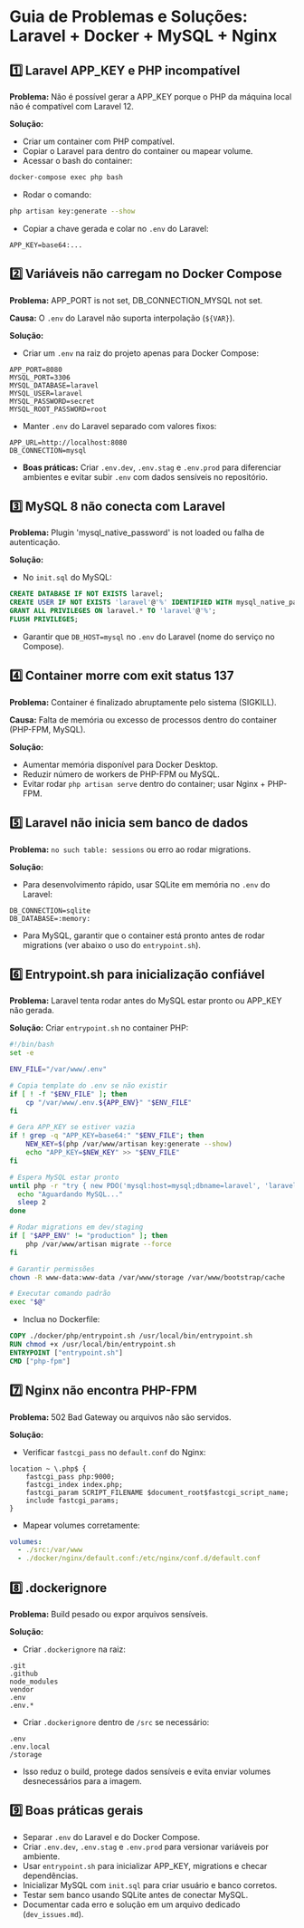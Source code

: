 # Guia de Problemas e Soluções: Laravel + Docker + MySQL + Nginx

## 1️⃣ Laravel APP_KEY e PHP incompatível

**Problema:** Não é possível gerar a APP_KEY porque o PHP da máquina local não é compatível com Laravel 12.

**Solução:**

- Criar um container com PHP compatível.
- Copiar o Laravel para dentro do container ou mapear volume.
- Acessar o bash do container:

```bash
docker-compose exec php bash
```

- Rodar o comando:

```bash
php artisan key:generate --show
```

- Copiar a chave gerada e colar no `.env` do Laravel:

```dotenv
APP_KEY=base64:...
```

## 2️⃣ Variáveis não carregam no Docker Compose

**Problema:** APP_PORT is not set, DB_CONNECTION_MYSQL not set.

**Causa:** O `.env` do Laravel não suporta interpolação (`${VAR}`).

**Solução:**

- Criar um `.env` na raiz do projeto apenas para Docker Compose:

```dotenv
APP_PORT=8080
MYSQL_PORT=3306
MYSQL_DATABASE=laravel
MYSQL_USER=laravel
MYSQL_PASSWORD=secret
MYSQL_ROOT_PASSWORD=root
```

- Manter `.env` do Laravel separado com valores fixos:

```dotenv
APP_URL=http://localhost:8080
DB_CONNECTION=mysql
```

- **Boas práticas:** Criar `.env.dev`, `.env.stag` e `.env.prod` para diferenciar ambientes e evitar subir `.env` com dados sensíveis no repositório.

## 3️⃣ MySQL 8 não conecta com Laravel

**Problema:** Plugin 'mysql_native_password' is not loaded ou falha de autenticação.

**Solução:**

- No `init.sql` do MySQL:

```sql
CREATE DATABASE IF NOT EXISTS laravel;
CREATE USER IF NOT EXISTS 'laravel'@'%' IDENTIFIED WITH mysql_native_password BY 'secret';
GRANT ALL PRIVILEGES ON laravel.* TO 'laravel'@'%';
FLUSH PRIVILEGES;
```

- Garantir que `DB_HOST=mysql` no `.env` do Laravel (nome do serviço no Compose).

## 4️⃣ Container morre com exit status 137

**Problema:** Container é finalizado abruptamente pelo sistema (SIGKILL).

**Causa:** Falta de memória ou excesso de processos dentro do container (PHP-FPM, MySQL).

**Solução:**

- Aumentar memória disponível para Docker Desktop.
- Reduzir número de workers de PHP-FPM ou MySQL.
- Evitar rodar `php artisan serve` dentro do container; usar Nginx + PHP-FPM.

## 5️⃣ Laravel não inicia sem banco de dados

**Problema:** `no such table: sessions` ou erro ao rodar migrations.

**Solução:**

- Para desenvolvimento rápido, usar SQLite em memória no `.env` do Laravel:

```dotenv
DB_CONNECTION=sqlite
DB_DATABASE=:memory:
```

- Para MySQL, garantir que o container está pronto antes de rodar migrations (ver abaixo o uso do `entrypoint.sh`).

## 6️⃣ Entrypoint.sh para inicialização confiável

**Problema:** Laravel tenta rodar antes do MySQL estar pronto ou APP_KEY não gerada.

**Solução:** Criar `entrypoint.sh` no container PHP:

```bash
#!/bin/bash
set -e

ENV_FILE="/var/www/.env"

# Copia template do .env se não existir
if [ ! -f "$ENV_FILE" ]; then
    cp "/var/www/.env.${APP_ENV}" "$ENV_FILE"
fi

# Gera APP_KEY se estiver vazia
if ! grep -q "APP_KEY=base64:" "$ENV_FILE"; then
    NEW_KEY=$(php /var/www/artisan key:generate --show)
    echo "APP_KEY=$NEW_KEY" >> "$ENV_FILE"
fi

# Espera MySQL estar pronto
until php -r "try { new PDO('mysql:host=mysql;dbname=laravel', 'laravel', 'secret'); } catch (Exception \$e) {}" >/dev/null 2>&1; do
  echo "Aguardando MySQL..."
  sleep 2
done

# Rodar migrations em dev/staging
if [ "$APP_ENV" != "production" ]; then
    php /var/www/artisan migrate --force
fi

# Garantir permissões
chown -R www-data:www-data /var/www/storage /var/www/bootstrap/cache

# Executar comando padrão
exec "$@"
```

- Inclua no Dockerfile:

```dockerfile
COPY ./docker/php/entrypoint.sh /usr/local/bin/entrypoint.sh
RUN chmod +x /usr/local/bin/entrypoint.sh
ENTRYPOINT ["entrypoint.sh"]
CMD ["php-fpm"]
```

## 7️⃣ Nginx não encontra PHP-FPM

**Problema:** 502 Bad Gateway ou arquivos não são servidos.

**Solução:**

- Verificar `fastcgi_pass` no `default.conf` do Nginx:

```nginx
location ~ \.php$ {
    fastcgi_pass php:9000;
    fastcgi_index index.php;
    fastcgi_param SCRIPT_FILENAME $document_root$fastcgi_script_name;
    include fastcgi_params;
}
```

- Mapear volumes corretamente:

```yaml
volumes:
  - ./src:/var/www
  - ./docker/nginx/default.conf:/etc/nginx/conf.d/default.conf
```

## 8️⃣ .dockerignore

**Problema:** Build pesado ou expor arquivos sensíveis.

**Solução:**

- Criar `.dockerignore` na raiz:

```
.git
.github
node_modules
vendor
.env
.env.*
```

- Criar `.dockerignore` dentro de `/src` se necessário:

```
.env
.env.local
/storage
```

- Isso reduz o build, protege dados sensíveis e evita enviar volumes desnecessários para a imagem.

## 9️⃣ Boas práticas gerais

- Separar `.env` do Laravel e do Docker Compose.
- Criar `.env.dev`, `.env.stag` e `.env.prod` para versionar variáveis por ambiente.
- Usar `entrypoint.sh` para inicializar APP_KEY, migrations e checar dependências.
- Inicializar MySQL com `init.sql` para criar usuário e banco corretos.
- Testar sem banco usando SQLite antes de conectar MySQL.
- Documentar cada erro e solução em um arquivo dedicado (`dev_issues.md`).

